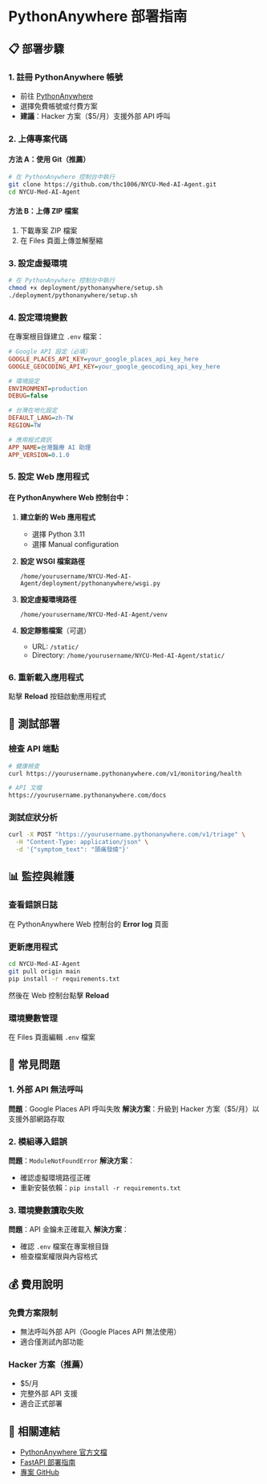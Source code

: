 # PythonAnywhere 部署指南

## 📋 部署步驟

### 1. 註冊 PythonAnywhere 帳號
- 前往 [PythonAnywhere](https://www.pythonanywhere.com/)
- 選擇免費帳號或付費方案
- **建議**：Hacker 方案（$5/月）支援外部 API 呼叫

### 2. 上傳專案代碼

#### 方法 A：使用 Git（推薦）
```bash
# 在 PythonAnywhere 控制台中執行
git clone https://github.com/thc1006/NYCU-Med-AI-Agent.git
cd NYCU-Med-AI-Agent
```

#### 方法 B：上傳 ZIP 檔案
1. 下載專案 ZIP 檔案
2. 在 Files 頁面上傳並解壓縮

### 3. 設定虛擬環境
```bash
# 在 PythonAnywhere 控制台中執行
chmod +x deployment/pythonanywhere/setup.sh
./deployment/pythonanywhere/setup.sh
```

### 4. 設定環境變數
在專案根目錄建立 `.env` 檔案：
```ini
# Google API 設定（必填）
GOOGLE_PLACES_API_KEY=your_google_places_api_key_here
GOOGLE_GEOCODING_API_KEY=your_google_geocoding_api_key_here

# 環境設定
ENVIRONMENT=production
DEBUG=false

# 台灣在地化設定
DEFAULT_LANG=zh-TW
REGION=TW

# 應用程式資訊
APP_NAME=台灣醫療 AI 助理
APP_VERSION=0.1.0
```

### 5. 設定 Web 應用程式

#### 在 PythonAnywhere Web 控制台中：

1. **建立新的 Web 應用程式**
   - 選擇 Python 3.11
   - 選擇 Manual configuration

2. **設定 WSGI 檔案路徑**
   ```
   /home/yourusername/NYCU-Med-AI-Agent/deployment/pythonanywhere/wsgi.py
   ```

3. **設定虛擬環境路徑**
   ```
   /home/yourusername/NYCU-Med-AI-Agent/venv
   ```

4. **設定靜態檔案**（可選）
   - URL: `/static/`
   - Directory: `/home/yourusername/NYCU-Med-AI-Agent/static/`

### 6. 重新載入應用程式
點擊 **Reload** 按鈕啟動應用程式

## 🔧 測試部署

### 檢查 API 端點
```bash
# 健康檢查
curl https://yourusername.pythonanywhere.com/v1/monitoring/health

# API 文檔
https://yourusername.pythonanywhere.com/docs
```

### 測試症狀分析
```bash
curl -X POST "https://yourusername.pythonanywhere.com/v1/triage" \
  -H "Content-Type: application/json" \
  -d '{"symptom_text": "頭痛發燒"}'
```

## 📊 監控與維護

### 查看錯誤日誌
在 PythonAnywhere Web 控制台的 **Error log** 頁面

### 更新應用程式
```bash
cd NYCU-Med-AI-Agent
git pull origin main
pip install -r requirements.txt
```
然後在 Web 控制台點擊 **Reload**

### 環境變數管理
在 Files 頁面編輯 `.env` 檔案

## 🚨 常見問題

### 1. 外部 API 無法呼叫
**問題**：Google Places API 呼叫失敗
**解決方案**：升級到 Hacker 方案（$5/月）以支援外部網路存取

### 2. 模組導入錯誤
**問題**：`ModuleNotFoundError`
**解決方案**：
- 確認虛擬環境路徑正確
- 重新安裝依賴：`pip install -r requirements.txt`

### 3. 環境變數讀取失敗
**問題**：API 金鑰未正確載入
**解決方案**：
- 確認 `.env` 檔案在專案根目錄
- 檢查檔案權限與內容格式

## 💰 費用說明

### 免費方案限制
- 無法呼叫外部 API（Google Places API 無法使用）
- 適合僅測試內部功能

### Hacker 方案（推薦）
- $5/月
- 完整外部 API 支援
- 適合正式部署

## 🔗 相關連結

- [PythonAnywhere 官方文檔](https://help.pythonanywhere.com/)
- [FastAPI 部署指南](https://fastapi.tiangolo.com/deployment/)
- [專案 GitHub](https://github.com/thc1006/NYCU-Med-AI-Agent)